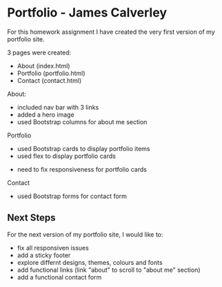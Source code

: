 
# Portfolio - James Calverley

For this homework assignment I have created the very first version of my portfolio site. 

3 pages were created:
   - About (index.html)
   - Portfolio (portfolio.html)
   - Contact (contact.html)

About: 
- included nav bar with 3 links
- added a hero image
- used Bootstrap columns for about me section

Portfolio
- used Bootstrap cards to display portfolio items
- used flex to display portfolio cards
* need to fix responsiveness for portfolio cards

Contact 
- used Bootstrap forms for contact form 


## Next Steps

For the next version of my portfolio site, I would like to: 
- fix all responsiven issues
- add a sticky footer
- explore differnt designs, themes, colours and fonts
- add functional links (link "about"  to scroll to "about me" section)
- add a functional contact form